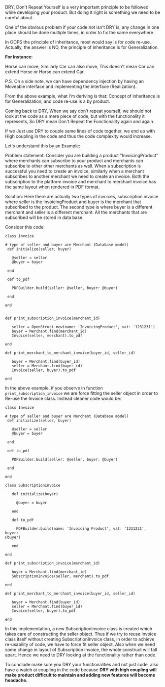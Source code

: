 

DRY, Don't Repeat Yourself is a very important principle to be followed while developing your product. But doing it right is something we need to be careful about.

One of the obvious problem if your code not isn't DRY is, any change in one place should be done multiple times, in order to fix the same everywhere.

In OOPS the principle of inheritance, most would say is for code re-use. Actually, the answer is NO, the principle of inheritance is for Generalization.

**For Instance:**

Horse can move, Similarly Car can also move, This doesn't mean Car can extend Horse or Horse can extend Car.

P.S. On a side note, we can have dependency injection by having an Moveable interface and implementing the interface (Realization).

From the above example, what I'm deriving is that: Concept of inheritance is for Generalization, and code re-use is a by product.

Coming back to DRY, When we say don't repeat yourself, we should not look at the code as a mere piece of code, but with the functionality it represents, So DRY mean Don't Repeat the Functionality again and again.

If we Just use DRY to couple same lines of code together, we end up with High coupling in the code and thus the code complexity would increase.

Let's understand this by an Example:

Problem statement: Consider you are building a product "InvoicingProduct" where merchants can subscribe to your product and merchants can subscribe to other other merchants as well. When a subscription is successful you need to create an invoice, similarly when a merchant subscribes to another merchant we need to create an invoice. Both the subscription to the platform invoice and merchant to merchant invoice has the same layout when rendered in PDF format.

Solution: Here there are actually two types of invoices, subscription invoice where seller is the InvoicingProduct and buyer is the merchant that subscribed to the product. The second type is where buyer is a different merchant and seller is a different merchant. All the merchants that are subscribed will be stored in data base.

Consider this code:
```
class Invoice
 
# type of seller and buyer are Merchant (Database model)
 def initialize(seller, buyer)
 
   @seller = seller
   @buyer = buyer
 
 end
  
 def to_pdf
    
   PDFBuilder.build(seller: @seller, buyer: @buyer)
 
 end

end


def print_subscription_invoice(merchant_id)

   seller = OpenStruct.new(name: 'InvoicingProduct', vat: '1231231')
   buyer = Merchant.find(merchant_id)
   Invoice(seller, merchant).to_pdf

end

def print_merchant_to_merchant_invoice(buyer_id, seller_id)

   buyer = Merchant.find(buyer_id)
   seller = Merchant.find(buyer_id)
   Invoice(seller, buyer).to_pdf  

end
```
In the above example, if you observe in function `print_subscription_invoice` we are force fitting the seller object in order to Re-use the Invoice class. Instead cleaner code would be:
```
class Invoice
 
# type of seller and buyer are Merchant (Database model)
 def initialize(seller, buyer)
 
   @seller = seller
   @buyer = buyer
 
 end
  
 def to_pdf
    
   PDFBuilder.build(seller: @seller, buyer: @buyer)
 
 end

end

class SubscriptionInvoice

   def initialize(buyer)

     @buyer = buyer

   end

   def to_pdf

     PDFBuilder.build(name: 'Invoicing Product', vat: '1231231', buyer: 
@buyer)

   end

end

def print_subscription_invoice(merchant_id)

   buyer = Merchant.find(merchant_id)
   SubscriptionInvoice(seller, merchant).to_pdf

end

def print_merchant_to_merchant_invoice(buyer_id, seller_id)

   buyer = Merchant.find(buyer_id)
   seller = Merchant.find(buyer_id)
   Invoice(seller, buyer).to_pdf  

end
```

In this implementation, a new SubscriptionInvoice class is created which takes care of constructing the seller object. Thus if we try to reuse Invoice class itself without creating SubscriptionInvoice class, in order to achieve re-usability of code, we have to force fit seller object. Also when we need some change in layout of Subscription invoice, the whole construct will fall apart. Hence we need to DRY looking at the functionality rather than code.

To conclude make sure you DRY your functionalities and not just code, also have a watch at coupling in the code because **DRY with high coupling will make product difficult to maintain and adding new features will become headache.**
